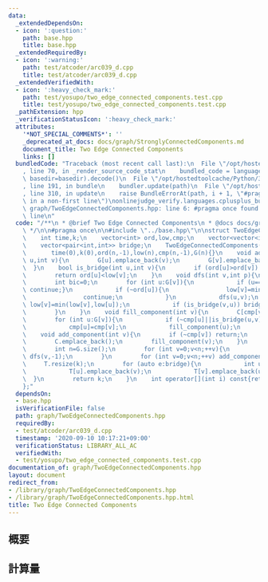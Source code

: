 ```yaml
---
data:
  _extendedDependsOn:
  - icon: ':question:'
    path: base.hpp
    title: base.hpp
  _extendedRequiredBy:
  - icon: ':warning:'
    path: test/atcoder/arc039_d.cpp
    title: test/atcoder/arc039_d.cpp
  _extendedVerifiedWith:
  - icon: ':heavy_check_mark:'
    path: test/yosupo/two_edge_connected_components.test.cpp
    title: test/yosupo/two_edge_connected_components.test.cpp
  _pathExtension: hpp
  _verificationStatusIcon: ':heavy_check_mark:'
  attributes:
    '*NOT_SPECIAL_COMMENTS*': ''
    _deprecated_at_docs: docs/graph/StronglyConnectedComponents.md
    document_title: Two Edge Connected Components
    links: []
  bundledCode: "Traceback (most recent call last):\n  File \"/opt/hostedtoolcache/Python/3.8.5/x64/lib/python3.8/site-packages/onlinejudge_verify/documentation/build.py\"\
    , line 70, in _render_source_code_stat\n    bundled_code = language.bundle(stat.path,\
    \ basedir=basedir).decode()\n  File \"/opt/hostedtoolcache/Python/3.8.5/x64/lib/python3.8/site-packages/onlinejudge_verify/languages/cplusplus.py\"\
    , line 191, in bundle\n    bundler.update(path)\n  File \"/opt/hostedtoolcache/Python/3.8.5/x64/lib/python3.8/site-packages/onlinejudge_verify/languages/cplusplus_bundle.py\"\
    , line 310, in update\n    raise BundleErrorAt(path, i + 1, \"#pragma once found\
    \ in a non-first line\")\nonlinejudge_verify.languages.cplusplus_bundle.BundleErrorAt:\
    \ graph/TwoEdgeConnectedComponents.hpp: line 6: #pragma once found in a non-first\
    \ line\n"
  code: "/**\n * @brief Two Edge Connected Components\n * @docs docs/graph/StronglyConnectedComponents.md\n\
    \ */\n\n#pragma once\n\n#include \"../base.hpp\"\n\nstruct TwoEdgeConnectedComponents{\n\
    \    int time,k;\n    vector<int> ord,low,cmp;\n    vector<vector<int>> G,C,T;\n\
    \    vector<pair<int,int>> bridge;\n    TwoEdgeConnectedComponents(int n):\n \
    \       time(0),k(0),ord(n,-1),low(n),cmp(n,-1),G(n){}\n    void add_edge(int\
    \ u,int v){\n        G[u].emplace_back(v);\n        G[v].emplace_back(u);\n  \
    \  }\n    bool is_bridge(int u,int v){\n        if (ord[u]>ord[v]) swap(u,v);\n\
    \        return ord[u]<low[v];\n    }\n    void dfs(int v,int p){\n        ord[v]=low[v]=time++;\n\
    \        int bic=0;\n        for (int u:G[v]){\n            if (u==p&&!bic){bic=1;\
    \ continue;}\n            if (~ord[u]){\n                low[v]=min(low[v],ord[u]);\n\
    \                continue;\n            }\n            dfs(u,v);\n           \
    \ low[v]=min(low[v],low[u]);\n            if (is_bridge(v,u)) bridge.emplace_back(v,u);\n\
    \        }\n    }\n    void fill_component(int v){\n        C[cmp[v]].emplace_back(v);\n\
    \        for (int u:G[v]){\n            if (~cmp[u]||is_bridge(u,v)) continue;\n\
    \            cmp[u]=cmp[v];\n            fill_component(u);\n        }\n    }\n\
    \    void add_component(int v){\n        if (~cmp[v]) return;\n        cmp[v]=k++;\n\
    \        C.emplace_back();\n        fill_component(v);\n    }\n    int build(){\n\
    \        int n=G.size();\n        for (int v=0;v<n;++v){\n            if (ord[v]<0)\
    \ dfs(v,-1);\n        }\n        for (int v=0;v<n;++v) add_component(v);\n   \
    \     T.resize(k);\n        for (auto e:bridge){\n            int u=cmp[e.first],v=cmp[e.second];\n\
    \            T[u].emplace_back(v);\n            T[v].emplace_back(u);\n      \
    \  }\n        return k;\n    }\n    int operator[](int i) const{return cmp[i];}\n\
    };"
  dependsOn:
  - base.hpp
  isVerificationFile: false
  path: graph/TwoEdgeConnectedComponents.hpp
  requiredBy:
  - test/atcoder/arc039_d.cpp
  timestamp: '2020-09-10 10:17:21+09:00'
  verificationStatus: LIBRARY_ALL_AC
  verifiedWith:
  - test/yosupo/two_edge_connected_components.test.cpp
documentation_of: graph/TwoEdgeConnectedComponents.hpp
layout: document
redirect_from:
- /library/graph/TwoEdgeConnectedComponents.hpp
- /library/graph/TwoEdgeConnectedComponents.hpp.html
title: Two Edge Connected Components
---
```

## 概要

## 計算量